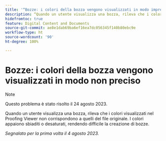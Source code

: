 ```yaml
---
title: '“Bozze: i colori della bozza vengono visualizzati in modo impreciso”'
description: “Quando un utente visualizza una bozza, rileva che i colori visualizzati nel Proofing Viewer non corrispondono a quelli del file originale. I colori appaiono sbiaditi o desaturati, rendendo difficile la creazione di bozze”.
hidefromtoc: true
feature: Digital Content and Documents
source-git-commit: ae8e1dab69ba6ef16ea7dc056345f140b80ebc9e
workflow-type: ht
source-wordcount: '90'
ht-degree: 100%

---
```



# Bozze: i colori della bozza vengono visualizzati in modo non preciso

<!--WF and WFP TOCs-->

>[!NOTE]
>
>Questo problema è stato risolto il 24 agosto 2023.

Quando un utente visualizza una bozza, rileva che i colori visualizzati nel Proofing Viewer non corrispondono a quelli del file originale. I colori appaiono sbiaditi o desaturati, rendendo difficile la creazione di bozze.

_Segnalato per la prima volta il 4 agosto 2023._

